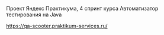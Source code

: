 Проект Яндекс Практикума, 4 спринт курса Автоматизатор тестирования на Java

https://qa-scooter.praktikum-services.ru/

